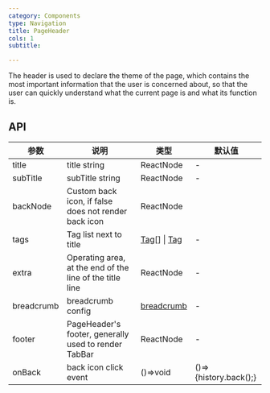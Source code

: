 ```yaml
---
category: Components
type: Navigation
title: PageHeader
cols: 1
subtitle: 

---
```


The header is used to declare the theme of the page, which contains the most important information that the user is concerned about, so that the user can quickly understand what the current page is and what its function is.

## API

| 参数      | 说明                                      | 类型         | 默认值 |
|----------|------------------------------------------|-------------|-------|
| title | title string | ReactNode | - |
| subTitle | subTitle string | ReactNode | - |
| backNode | Custom back icon, if false does not render back icon | ReactNode | <Icon type="arrow-left" /> |
| tags | Tag list next to title | [Tag](https://ant.design/components/tag-cn/)[] \| [Tag](https://ant.design/components/tag-cn/) | - |
| extra | Operating area, at the end of the line of the title line | ReactNode | - |
| breadcrumb | breadcrumb config |  [breadcrumb](https://ant.design/components/breadcrumb-cn/)  | - |
| footer | PageHeader's footer, generally used to render TabBar | ReactNode | -  |
| onBack | back icon click event | ()=>void | ()=>{history.back();} |

